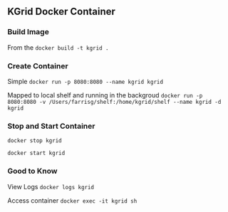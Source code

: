 
## KGrid Docker Container


### Build Image
From the 
```docker build -t kgrid . ```

### Create Container
Simple 
```docker run -p 8080:8080 --name kgrid kgrid```

Mapped to local shelf and running in the backgroud
```docker run -p 8080:8080 -v /Users/farrisg/shelf:/home/kgrid/shelf --name kgrid -d  kgrid ```


### Stop and Start Container

```
docker stop kgrid
```

```
docker start kgrid
```


### Good to Know

View Logs
```docker logs kgrid```


Access container 
```docker exec -it kgrid sh```